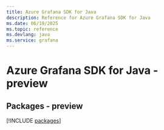 ```yaml
---
title: Azure Grafana SDK for Java
description: Reference for Azure Grafana SDK for Java
ms.date: 06/19/2025
ms.topic: reference
ms.devlang: java
ms.service: grafana
---
```

# Azure Grafana SDK for Java - preview
## Packages - preview
[!INCLUDE [packages](grafana-index.md)]